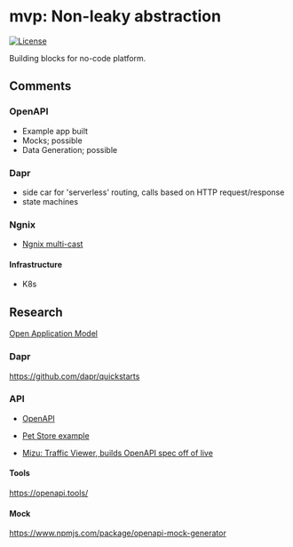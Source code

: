 # mvp: Non-leaky abstraction
[![License](http://img.shields.io/:license-mit-blue.svg)](http://anttiviljami.mit-license.org)

Building blocks for no-code platform.

## Comments
### OpenAPI
- Example app built
- Mocks; possible
- Data Generation; possible

### Dapr
- side car for 'serverless' routing, calls based on HTTP request/response
- state machines

### Ngnix
- [Ngnix multi-cast](https://github.com/jefking/Multiplexor)

#### Infrastructure
- K8s

## Research
[Open Application Model](https://github.com/oam-dev/spec)

### Dapr
https://github.com/dapr/quickstarts

### API
* [OpenAPI](https://github.com/OAI/OpenAPI-Specification)
* [Pet Store example](https://github.com/OAI/OpenAPI-Specification/blob/main/examples/v3.0/petstore.yaml)

* [Mizu: Traffic Viewer, builds OpenAPI spec off of live](https://getmizu.io/)

#### Tools
https://openapi.tools/

#### Mock
https://www.npmjs.com/package/openapi-mock-generator